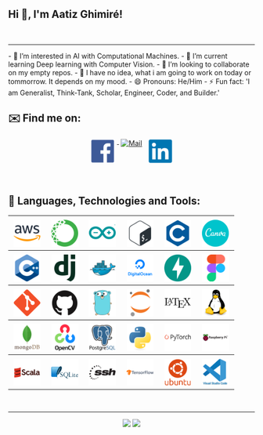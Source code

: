 <h2 align="left">Hi 👋, I'm Aatiz Ghimiré!</h2>
<br>
<hr>
- 👀 I’m interested in AI with Computational Machines.
- 🌱 I’m current learning Deep learning with Computer Vision.
- 👯 I’m looking to collaborate on my empty repos.
- 💞️ I have no idea, what i am going to work on today or tommorrow. It depends on my mood.
- 😄 Pronouns: He/Him
- ⚡ Fun fact: 'I am Generalist, Think-Tank, Scholar, Engineer, Coder, and Builder.'


 ##  ✉️ Find me on:


<p align="center">
 <a href="https://www.facebook.com/aatizghimire.com.np" target="_blank" rel="noopener noreferrer"> <img src="https://raw.githubusercontent.com/devicons/devicon/1119b9f84c0290e0f0b38982099a2bd027a48bf1/icons/facebook/facebook-original.svg" alt="Facebook" height="50" style="vertical-align:top; margin:4px"> </a>
 <a href="mailto:hello@aatizghimire.com"> <img src="https://cdn.jsdelivr.net/npm/simple-icons@v3/icons/gmail.svg" alt="Mail" height="50" style="vertical-align:top; margin:4px"></a>
 <a href="https://linkedin.com/in/aatizghimire" target="_blank" rel="noopener noreferrer"> <img src="https://raw.githubusercontent.com/devicons/devicon/1119b9f84c0290e0f0b38982099a2bd027a48bf1/icons/linkedin/linkedin-original.svg" alt="Linkedin" height="50" style="vertical-align:top; margin:4px"></a>
 

</p>

<br />

## 🧰 Languages, Technologies and Tools:
<p align="center">

<table style="width: 100%">
<tr>
<th>
<img src="https://raw.githubusercontent.com/devicons/devicon/master/icons/amazonwebservices/amazonwebservices-original-wordmark.svg" alt="AWS" height="55" style="vertical-align:top; margin:4px">
</th> 
<th>
<img src="https://raw.githubusercontent.com/devicons/devicon/1119b9f84c0290e0f0b38982099a2bd027a48bf1/icons/anaconda/anaconda-original.svg" alt="anaconda" height="55" style="vertical-align:top; margin:4px">
</th>
<th>
<img src="https://raw.githubusercontent.com/devicons/devicon/1119b9f84c0290e0f0b38982099a2bd027a48bf1/icons/arduino/arduino-original.svg" alt="Arduino" height="55" style="vertical-align:top; margin:4px">
 </th>
 <th>
<img src="https://raw.githubusercontent.com/devicons/devicon/1119b9f84c0290e0f0b38982099a2bd027a48bf1/icons/bash/bash-plain.svg" alt="Bash" height="55" style="vertical-align:top; margin:4px">
</th>
<th>
<img src="https://raw.githubusercontent.com/devicons/devicon/1119b9f84c0290e0f0b38982099a2bd027a48bf1/icons/c/c-plain.svg" alt="C Programming" height="55" style="vertical-align:top; margin:4px">
</th>

 <th>
<img src="https://raw.githubusercontent.com/devicons/devicon/1119b9f84c0290e0f0b38982099a2bd027a48bf1/icons/canva/canva-original.svg" alt="canva.com" height="55" style="vertical-align:top; margin:4px">
</th>
</tr>

<tr>
<th>
<img src="https://raw.githubusercontent.com/devicons/devicon/1119b9f84c0290e0f0b38982099a2bd027a48bf1/icons/cplusplus/cplusplus-original.svg" alt="C-Plus-Plus" height="55" style="vertical-align:top; margin:4px">
</th>
 <th>
<img src="https://raw.githubusercontent.com/devicons/devicon/1119b9f84c0290e0f0b38982099a2bd027a48bf1/icons/django/django-plain.svg" alt="Django" height="55" style="vertical-align:top; margin:4px">
</th>
 <th>
<img src="https://raw.githubusercontent.com/devicons/devicon/1119b9f84c0290e0f0b38982099a2bd027a48bf1/icons/docker/docker-original.svg" alt="Docker" height="55" style="vertical-align:top; margin:4px">
</th>
 <th>
<img src="https://raw.githubusercontent.com/devicons/devicon/1119b9f84c0290e0f0b38982099a2bd027a48bf1/icons/digitalocean/digitalocean-original-wordmark.svg" alt="Digital Ocean Hosting" height="55" style="vertical-align:top; margin:4px">
</th>
 <th>
<img src="https://raw.githubusercontent.com/devicons/devicon/1119b9f84c0290e0f0b38982099a2bd027a48bf1/icons/fastapi/fastapi-original.svg" alt="FastAPI" height="55" style="vertical-align:top; margin:4px">
</th>
 <th>
<img src="https://raw.githubusercontent.com/devicons/devicon/1119b9f84c0290e0f0b38982099a2bd027a48bf1/icons/figma/figma-original.svg" alt="Figma" height="55" style="vertical-align:top; margin:4px">
</th>
 </tr> 
 <tr>
 <th> 
<img src="https://raw.githubusercontent.com/devicons/devicon/1119b9f84c0290e0f0b38982099a2bd027a48bf1/icons/git/git-original.svg" alt="git" 
height="55" style="vertical-align:top; margin:4px">
</th>
 <th>
<img src="https://raw.githubusercontent.com/devicons/devicon/1119b9f84c0290e0f0b38982099a2bd027a48bf1/icons/github/github-original.svg" alt="Github" height="55" style="vertical-align:top; margin:4px">
</th>
 <th>
<img src="https://raw.githubusercontent.com/devicons/devicon/1119b9f84c0290e0f0b38982099a2bd027a48bf1/icons/go/go-original.svg" alt="Go Programming" height="55" style="vertical-align:top; margin:4px">
</th>
 <th>
<img src="https://raw.githubusercontent.com/devicons/devicon/1119b9f84c0290e0f0b38982099a2bd027a48bf1/icons/jupyter/jupyter-original.svg" alt="Jupyter Notebooks" height="55" style="vertical-align:top; margin:4px">
</th>
 <th>
<img src="https://raw.githubusercontent.com/devicons/devicon/1119b9f84c0290e0f0b38982099a2bd027a48bf1/icons/latex/latex-original.svg" alt="LaTex Typesetting" height="55" style="vertical-align:top; margin:4px">
</th>
 <th>
<img src="https://raw.githubusercontent.com/devicons/devicon/1119b9f84c0290e0f0b38982099a2bd027a48bf1/icons/linux/linux-original.svg" alt="Linux" height="55" style="vertical-align:top; margin:4px">
</th>
 </tr>
 <tr>
 <th>
<img src="https://raw.githubusercontent.com/devicons/devicon/1119b9f84c0290e0f0b38982099a2bd027a48bf1/icons/mongodb/mongodb-original-wordmark.svg" alt="MongoDB" height="55" style="vertical-align:top; margin:4px">
</th>
 <th>
<img src="https://raw.githubusercontent.com/devicons/devicon/1119b9f84c0290e0f0b38982099a2bd027a48bf1/icons/opencv/opencv-original-wordmark.svg" alt="OpenCV" height="55" style="vertical-align:top; margin:4px">
</th>
<th>
<img src="https://raw.githubusercontent.com/devicons/devicon/1119b9f84c0290e0f0b38982099a2bd027a48bf1/icons/postgresql/postgresql-original-wordmark.svg" alt="PostgreSql" height="55" style="vertical-align:top; margin:4px">
</th>
 <th>

<img src="https://raw.githubusercontent.com/devicons/devicon/1119b9f84c0290e0f0b38982099a2bd027a48bf1/icons/python/python-original.svg" alt="Python Programming" height="55" style="vertical-align:top; margin:4px">
</th>
 <th>
<img src="https://raw.githubusercontent.com/devicons/devicon/1119b9f84c0290e0f0b38982099a2bd027a48bf1/icons/pytorch/pytorch-original-wordmark.svg" alt="PyTorch" height="55" style="vertical-align:top; margin:4px">
</th>
 <th>
<img src="https://raw.githubusercontent.com/devicons/devicon/1119b9f84c0290e0f0b38982099a2bd027a48bf1/icons/raspberrypi/raspberrypi-original-wordmark.svg" alt="Raspberrypi as SBC" height="55" style="vertical-align:top; margin:4px">
</th>
 </tr>
 <tr>
 <th>
<img src="https://raw.githubusercontent.com/devicons/devicon/1119b9f84c0290e0f0b38982099a2bd027a48bf1/icons/scala/scala-original-wordmark.svg" alt="Scala Programming" height="55" style="vertical-align:top; margin:4px">
</th>
 <th>
<img src="https://raw.githubusercontent.com/devicons/devicon/1119b9f84c0290e0f0b38982099a2bd027a48bf1/icons/sqlite/sqlite-original-wordmark.svg" alt="Sqlite" height="55" style="vertical-align:top; margin:4px">
</th>
 <th>
<img src="https://raw.githubusercontent.com/devicons/devicon/1119b9f84c0290e0f0b38982099a2bd027a48bf1/icons/ssh/ssh-original-wordmark.svg" alt="SSH" height="55" style="vertical-align:top; margin:4px">
</th>
 <th>
<img src="https://raw.githubusercontent.com/devicons/devicon/1119b9f84c0290e0f0b38982099a2bd027a48bf1/icons/tensorflow/tensorflow-original-wordmark.svg" alt="TensorFlow" height="55" style="vertical-align:top; margin:4px">
</th>
 <th>
<img src="https://raw.githubusercontent.com/devicons/devicon/1119b9f84c0290e0f0b38982099a2bd027a48bf1/icons/ubuntu/ubuntu-plain-wordmark.svg" alt="Ubuntu as Laptop OS" height="55" style="vertical-align:top; margin:4px">
</th>
 <th>
<img src="https://raw.githubusercontent.com/devicons/devicon/1119b9f84c0290e0f0b38982099a2bd027a48bf1/icons/vscode/vscode-original-wordmark.svg"  alt="VS Code IDE" height="55" style="vertical-align:top; margin:4px">
</th>
</tr>

</table>
</p>
<br>
<hr>



<p align = "center">
  <img src = "https://github-readme-stats.vercel.app/api?username=aatizghimire&show_icons=true&theme=chartreuse-dark" width = 400>
  <img src = "https://github-readme-streak-stats.herokuapp.com/?user=aatizghimire&theme=chartreuse-dark&hide_border=true" width = 400><br>

 
</p>

<!--[![Top Langs](https://github-readme-stats.vercel.app/api/top-langs/?username=aatiz&layout=compact)]-->
